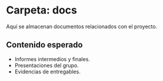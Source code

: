 # Carpeta: docs

Aquí se almacenan documentos relacionados con el proyecto.

## Contenido esperado
- Informes intermedios y finales.
- Presentaciones del grupo.
- Evidencias de entregables.
